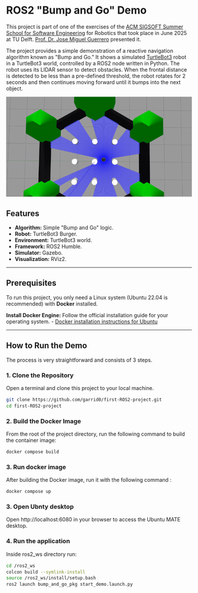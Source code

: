 # ROS2 "Bump and Go" Demo

This project is part of one of the exercises of the [ACM SIGSOFT Summer School for Software Engineering](https://scivenia.com/en/event/acm-sigsoft-summer-school-for-software-engineering-in-robotic) for Robotics that took place in June 2025 at TU Delft. [Prof. Dr. Jose Miguel Guerrero](https://github.com/jmguerreroh) presented it. 

The project provides a simple demonstration of a reactive navigation algorithm known as "Bump and Go." It shows a simulated [TurtleBot3](https://www.turtlebot.com/turtlebot3/) robot in a TurtleBot3 world, controlled by a ROS2 node written in Python. The robot uses its LIDAR sensor to detect obstacles. When the frontal distance is detected to be less than a pre-defined threshold, the robot rotates for 2 seconds and then continues moving forward until it bumps into the next object.

![Demostración del Robot en Acción](videos/bump_and_go.gif)

## Features

- **Algorithm:** Simple "Bump and Go" logic.
- **Robot:** TurtleBot3 Burger.
- **Environment:** TurtleBot3 world.
- **Framework:** ROS2 Humble.
- **Simulator:** Gazebo.
- **Visualization:** RViz2.

---

## Prerequisites

To run this project, you only need a Linux system (Ubuntu 22.04 is recommended) with **Docker** installed.

**Install Docker Engine:**
    Follow the official installation guide for your operating system.
    - [Docker installation instructions for Ubuntu](https://docs.docker.com/engine/install/ubuntu/)

---

## How to Run the Demo

The process is very straightforward and consists of 3 steps.

### 1. Clone the Repository

Open a terminal and clone this project to your local machine.

```bash
git clone https://github.com/garrid0/first-ROS2-project.git
cd first-ROS2-project
```

### 2. Build the Docker Image
From the root of the project directory, run the following command to build the container image:
```bash
docker compose build
```

### 3. Run docker image
After building the Docker image, run it with the following command :
```bash
docker compose up
```

### 3. Open Ubnty desktop
Open http://localhost:6080 in your browser to access the Ubuntu MATE desktop.


### 4. Run the application
Inside ros2_ws directory run:
```bash
cd /ros2_ws
colcon build --symlink-install
source /ros2_ws/install/setup.bash
ros2 launch bump_and_go_pkg start_demo.launch.py
```




